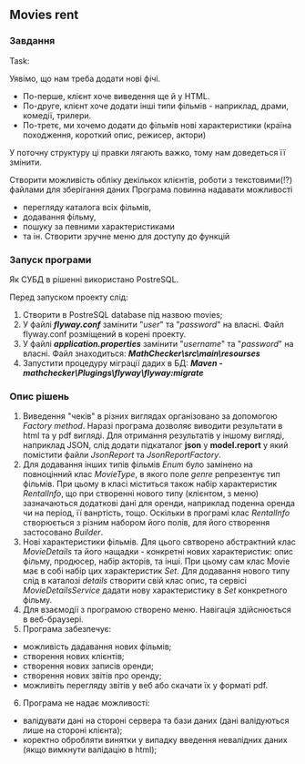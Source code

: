 ## Movies rent
### Завдання
Task:

Уявімо, що нам треба додати нові фічі.
- По-перше, клієнт хоче виведення ще й у HTML.
- По-друге, клієнт хоче додати інші типи фільмів - наприклад, драми, комедії, трилери.
- По-третє, ми хочемо додати до фільмів нові характеристики (країна походження, короткий опис, режисер, актори)

У поточну структуру ці правки лягають важко, тому нам доведеться її змінити.

Створити можливість обліку декількох клієнтів, роботи з текстовими(!?) файлами для зберігання даних
Програма повинна надавати можливості
- перегляду каталога всіх фільмів,
- додавання фільму,
- пошуку за певними характеристиками
- та ін.
  Створити зручне меню для доступу до функцій


### Запуск програми
Як СУБД в рішенні використано PostreSQL.

Перед запуском проекту слід:
1. Створити в PostreSQL database під назвою movies;
2. У файлі ***flyway.conf*** замінити "*user*" та "*password*" на власні. Файл flyway.conf розміщений в корені проекту.
3. У файлі ***application.properties*** замінити "*username*" та "*password*" на власні.
    Файл знаходиться: ***MathChecker\src\main\resourses***
4. Запустити процедуру міграції дадих в БД: ***Maven - mathchecker\Plugings\flyway\flyway:migrate***

### Опис рішень
1. Виведення "чеків" в різних виглядах організовано за допомогою *Factory method*. 
Наразі програма дозволяє виводити результати в html та у pdf вигляді. Для отримання результатів 
у іншому вигляді, наприклад JSON, слід додати підкаталог **json** у **model.report** у який помістити файли *JsonReport* 
та *JsonReportFactory*.
2. Для додавання інших типів фільмів *Enum* було замінено на повноцінний клас *MovieType*, в якого поле *genre* 
репрезентує тип фільмів. При цьому в класі міститься також набір характеристик *RentalInfo*, що при створенні нового 
типу (клієнтом, з меню) зазначаються додаткові дані для оренди, наприклад поденна оренда чи на період, її ванртість, 
тощо. Оскільки в програмі клас *RentalInfo* створюється з різним набором його полів, для його створення застосовано
*Builder*.
3. Нові характеристики фільмів. Для цього свтворено абстрактний клас *MovieDetails* та його нащадки - конкретні 
нових характеристик: опис фільму, продюсер, набір акторів, та інші. При цьому сам клас Movie має в собі набір цих 
характеристик *Set<MovieDetails>*. Для додавання нового типу слід в каталозі *details* створити свій клас опис, 
та сервісі *MovieDetailsService* дадати нову характеристику в *Set<MovieDetails>* конкретного фільму.
4. Для взаємодії з програмою створено меню. Навігація здійснюється в веб-браузері. 
5. Програма забезпечує:
- можливість дадавання нових фільмів;
- створення нових клієнтів;
- створення нових записів оренди;
- створення нових звітів про оренду;
- можливіть перегляду звітів у веб або скачати їх у форматі pdf.
6. Програма не надає можливості:
- валідувати дані на стороні сервера та бази даних (дані валідуються лише на стороні клієнта);
- коректно обробляти винятки у випадку введення невалідних даних (якщо вимкнути валідацію в html);